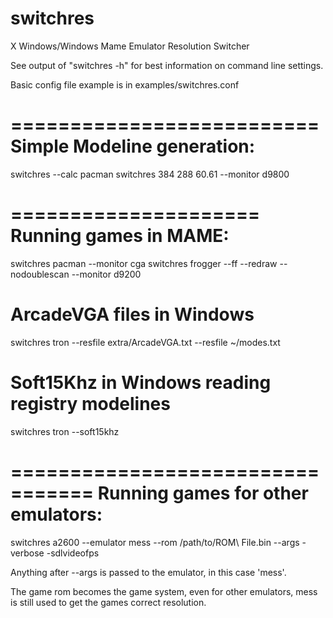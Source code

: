switchres
=========

X Windows/Windows Mame Emulator Resolution Switcher


See output of "switchres -h" for best information on command line settings.

Basic config file example is in examples/switchres.conf

==========================
Simple Modeline generation:
==========================

switchres --calc pacman
switchres 384 288 60.61 --monitor d9800


=====================
Running games in MAME:
=====================

switchres pacman --monitor cga
switchres frogger --ff --redraw --nodoublescan --monitor d9200 

# ArcadeVGA files in Windows 
switchres tron --resfile extra/ArcadeVGA.txt --resfile ~/modes.txt

# Soft15Khz in Windows reading registry modelines
switchres tron --soft15khz

=================================
Running games for other emulators:
=================================

switchres a2600 --emulator mess --rom /path/to/ROM\ File.bin --args -verbose -sdlvideofps

Anything after --args is passed to the emulator, in this case 'mess'.

The game rom becomes the game system, even for other emulators, mess is still used to get the games
correct resolution.
